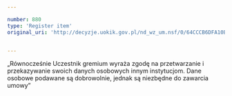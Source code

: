 ```yaml
---

number: 880
type: 'Register item'
original_uri: 'http://decyzje.uokik.gov.pl/nd_wz_um.nsf/0/64CCCB6DFA10B7D4C12572DD0032971C?OpenDocument'


---
```


„Równocześnie Uczestnik gremium wyraża zgodę na przetwarzanie i przekazywanie swoich danych osobowych innym instytucjom. Dane osobowe podawane są dobrowolnie, jednak są niezbędne do zawarcia umowy”
